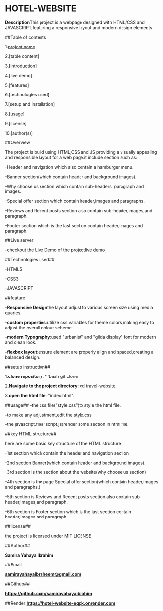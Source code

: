 # HOTEL-WEBSITE


**Description**This project is a webpage designed with HTML/CSS and JAVASCRIPT,featuring a responsive layout and modern design elements.


##Table of contents                        

1.[project name](HOTEL-WEBSITE)

2.[table content]

3.[introduction]

4.[live demo]

5.[features]

6.[technologies used]

7.[setup and installation]

8.[usage]

9.[license]

10.[author(s)]


##Overview

The project is build using HTML,CSS and JS providing a visually appealing and responsible layout for a web page.it include section such as:

-Header and navigation which also contain a hamburger menu.

-Banner section(which contain header and background images).

-Why choose us section which contain sub-headers, paragraph and images.

-Special offer section which contain header,images and paragraphs.

-Reviews and Recent posts section also contain sub-header,images,and paragraph.

-Footer section which is the last section contain header,images and paragraph.


##Live server

-checkout the Live Demo of the project[live demo](https://hotel-website-eqpk.onrender.com)

##Technologies used##

-HTML5

-CSS3

-JAVASCRIPT


##feature


-**Responsive Design**the layout adjust to various screen size using media quaries.

-**custom properties**:utilize css variables for theme colors,making easy to adjust the overall colour scheme.

-**modern Typography**:used "urbanist" and "gilda display" font for modern and clean look.

-**flexbox layout**:ensure element are properly align and spaced,creating a balanced design.


##setup instruction##

1.**clone repository**:
'''bash
     git clone
     
2.**Navigate to the project directory**:
   cd travel-website.
   
3.**open the html file**:
  "index.html".

  
##usage##
-the css.file("style.css")to style the html file.

-to make any adjustment,edit the style.css

-the javascript.file("script.js)render some section in html file.


##key HTML structure##

here are some basic key structure of the HTML structure

-1st section which contain the header and navigation section

-2nd section Banner(which contain header and background images).

-3rd section is the section about the website(why choose us section)

-4th section is the page Special offer section(which contain header,images and paragraphs.)

-5th section is Reviews and Recent posts section also contain sub-header,images,and paragraph.

-6th section is Footer section which is the last section contain header,images and paragraph.


##license##     

the project is licensed under MIT LICENSE


##Author##

**Samira Yahaya Ibrahim**

##Email

**samirayahayaibraheem@gmail.com**

##Github##

**https://github.com/samirayahayaibrahim** 

##Render
**https://hotel-website-eqpk.onrender.com**